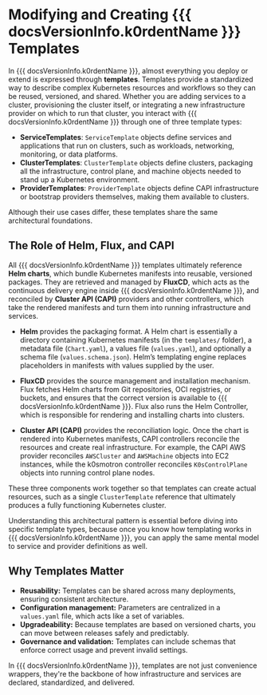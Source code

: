 # Modifying and Creating {{{ docsVersionInfo.k0rdentName }}} Templates

In {{{ docsVersionInfo.k0rdentName }}}, almost everything you deploy or extend is expressed through **templates**. Templates provide a standardized way to describe complex Kubernetes resources and workflows so they can be reused, versioned, and shared. Whether you are adding services to a cluster, provisioning the cluster itself, or integrating a new infrastructure provider on which to run that cluster, you interact with {{{ docsVersionInfo.k0rdentName }}} through one of three template types:

- **ServiceTemplates**: `ServiceTemplate` objects define services and applications that run on clusters, such as workloads, networking, monitoring, or data platforms.  
- **ClusterTemplates**: `ClusterTemplate` objects define clusters, packaging all the infrastructure, control plane, and machine objects needed to stand up a Kubernetes environment.  
- **ProviderTemplates**: `ProviderTemplate` objects define CAPI infrastructure or bootstrap providers themselves, making them available to clusters.  

Although their use cases differ, these templates share the same architectural foundations.

## The Role of Helm, Flux, and CAPI

All {{{ docsVersionInfo.k0rdentName }}} templates ultimately reference **Helm charts**, which bundle Kubernetes manifests into reusable, versioned packages. They are retrieved and managed by **FluxCD**, which acts as the continuous delivery engine inside {{{ docsVersionInfo.k0rdentName }}}, and reconciled by **Cluster API (CAPI)** providers and other controllers, which take the rendered manifests and turn them into running infrastructure and services.  

- **Helm** provides the packaging format. A Helm chart is essentially a directory containing Kubernetes manifests (in the `templates/` folder), a metadata file (`Chart.yaml`), a values file (`values.yaml`), and optionally a schema file (`values.schema.json`). Helm’s templating engine replaces placeholders in manifests with values supplied by the user.  

- **FluxCD** provides the source management and installation mechanism. Flux fetches Helm charts from Git repositories, OCI registries, or buckets, and ensures that the correct version is available to {{{ docsVersionInfo.k0rdentName }}}. Flux also runs the Helm Controller, which is responsible for rendering and installing charts into clusters.  

- **Cluster API (CAPI)** provides the reconciliation logic. Once the chart is rendered into Kubernetes manifests, CAPI controllers reconcile the resources and create real infrastructure. For example, the CAPI AWS provider reconciles `AWSCluster` and `AWSMachine` objects into EC2 instances, while the k0smotron controller reconciles `K0sControlPlane` objects into running control plane nodes.  

These three components work together so that templates can create actual resources, such as a single `ClusterTemplate` reference that ultimately produces a fully functioning Kubernetes cluster.

Understanding this architectural pattern is essential before diving into specific template types, because once you know how templating works in {{{ docsVersionInfo.k0rdentName }}}, you can apply the same mental model to service and provider definitions as well.

## Why Templates Matter

- **Reusability:** Templates can be shared across many deployments, ensuring consistent architecture.  
- **Configuration management:** Parameters are centralized in a `values.yaml` file, which acts like a set of variables.  
- **Upgradeability:** Because templates are based on versioned charts, you can move between releases safely and predictably.  
- **Governance and validation:** Templates can include schemas that enforce correct usage and prevent invalid settings.  

In {{{ docsVersionInfo.k0rdentName }}}, templates are not just convenience wrappers, they're the backbone of how infrastructure and services are declared, standardized, and delivered.
